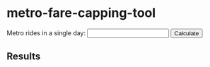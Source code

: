 # metro-fare-capping-tool

<form>
<label>Metro rides in a single day: <input type="text" name="metroRides" id="metroRides"></label>
<button type="submit" id="btnCalculate">Calculate</button>
</form>

## Results

<div id="results"></div>

<script>
    document.querySelector('#btnCalculate').addEventListener('click', function(e) {
        document.querySelector('#results').innerText = 'Clicked!';
    });
</script>